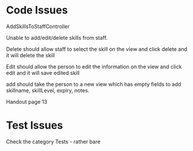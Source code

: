 # Code Issues 

AddSkillsToStaffController 

Unable to add/edit/delete skills from staff. 

Delete should allow staff to select the skill on the view and click delete and it will delete the skill

Edit should allow the person to edit the information on the view and click edit and it will save edited skill

add should take the person to a new view which has empty fields to add skillname, skillLevel, expiry, notes.

Handout page 13 

# Test Issues 

Check the category Tests - rather bare 



